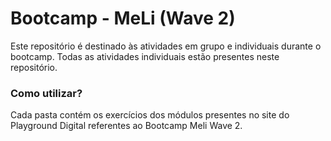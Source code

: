 # Bootcamp - MeLi (Wave 2)


Este repositório é destinado às atividades em grupo e individuais durante o bootcamp.
Todas as atividades individuais estão presentes neste repositório.


### Como utilizar?


Cada pasta contém os exercícios dos módulos presentes no site do Playground Digital referentes ao Bootcamp Meli Wave 2.
